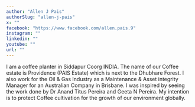 ```yaml
---
author: "Allen J Pais"
authorSlug: "allen-j-pais"
x: ""
facebook: "https://www.facebook.com/allen.pais.9"
instagram: ""
linkedin: ""
youtube: ""
url: ""
---
```


I am a coffee planter in Siddapur Coorg INDIA. The name of our Coffee estate is Providence (PAIS Estate) which is next to the Dhubhare Forest. I also work for the Oil & Gas Industry as a Maintenance & Asset integrity Manager for an Australian Company in Brisbane. I was inspired by seeing the work done by Dr Anand Titus Pereira and Geeta N Pereira. My intention is to protect Coffee cultivation for the growth of our environment globally.
